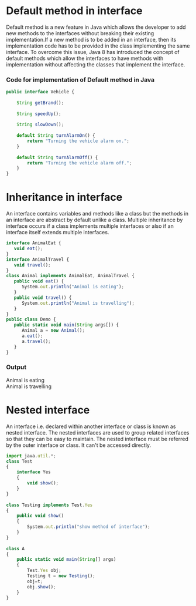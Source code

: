 # Default method in interface

Default method is a new feature in Java which allows the developer to add new methods to the interfaces without breaking their existing implementation.If a new method is to be added in an interface, then its implementation code has to be provided in the class implementing the same interface. To overcome this issue, Java 8 has introduced the concept of default methods which allow the interfaces to have methods with implementation without affecting the classes that implement the interface.


### Code for implementation  of Default method in Java

```javascript
public interface Vehicle {
     
    String getBrand();
     
    String speedUp();
     
    String slowDown();
     
    default String turnAlarmOn() {
        return "Turning the vehicle alarm on.";
    }
     
    default String turnAlarmOff() {
        return "Turning the vehicle alarm off.";
    }
}
```

# Inheritance in interface

An interface contains variables and methods like a class but the methods in an interface are abstract by default unlike a class. Multiple inheritance by interface occurs if a class implements multiple interfaces or also if an interface itself extends multiple interfaces.

```javascript
interface AnimalEat {
   void eat();
}
interface AnimalTravel {
   void travel();
}
class Animal implements AnimalEat, AnimalTravel {
   public void eat() {
      System.out.println("Animal is eating");
   }
   public void travel() {
      System.out.println("Animal is travelling");
   }
}
public class Demo {
   public static void main(String args[]) {
      Animal a = new Animal();
      a.eat();
      a.travel();
   }
}
```
### Output

Animal is eating\
Animal is travelling

# Nested interface

An interface i.e. declared within another interface or class is known as nested interface. The nested interfaces are used to group related interfaces so that they can be easy to maintain. The nested interface must be referred by the outer interface or class. It can't be accessed directly.

```javascript
import java.util.*; 
class Test 
{ 
    interface Yes 
    { 
        void show(); 
    } 
} 
  
class Testing implements Test.Yes 
{ 
    public void show() 
    { 
        System.out.println("show method of interface"); 
    } 
} 
  
class A 
{ 
    public static void main(String[] args) 
    { 
        Test.Yes obj; 
        Testing t = new Testing(); 
        obj=t; 
        obj.show(); 
    } 
} 
```